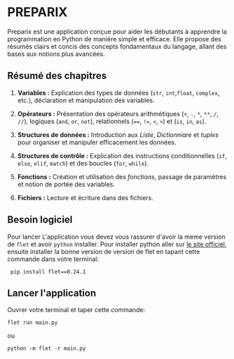 # PREPARIX
Preparix est une application conçue pour aider les débutants à apprendre la programmation en Python de manière simple et efficace. Elle propose des résumés clairs et concis des concepts fondamentaux du langage, allant des bases aux notions plus avancées.

## Résumé des chapitres
1. **Variables :** Explication des types de données (`str`, `int`,`float`, `complex`, etc.), déclaration et manipulation des variables.

2. **Opérateurs :** Présentation des opérateurs arithmétiques (`+`, `-`, `*`, `**`, `/`, `//`), logiques (`and`, `or`, `not`), relationnels (`==`, `!=`, `<`, `>`) et (`is`, `in`, `as`).

3. **Structures de données :** Introduction aux _Liste_, _Dictionniare_ et _tuples_ pour organiser et manipuler efficacement les données.

4. **Structures de contrôle :** Explication des instructions conditionnelles (`if`, `else`, `elif`, `match`) et des boucles (`for`, `while`).

5. **Fonctions :** Création et utilisation des _fonctions_, passage de paramètres et notion de portée des variables.

7. **Fichiers :** Lecture et écriture dans des fichiers.

## Besoin logiciel
Pour lancer L'application vous devez vous rassurer d'avoir la meme version de `flet` et avoir `python` installer. Pour installer python aller sur [le site officiel](www.python.org), ensuite installer la bonne version de version de flet en tapant cette commande dans votre terminal:
```
 pip install flet==0.24.1
```

## Lancer l'application 
Ouvrer votre terminal et taper cette commande:
```
flet run main.py
```
ou 
```
python -m flet -r main.py
```